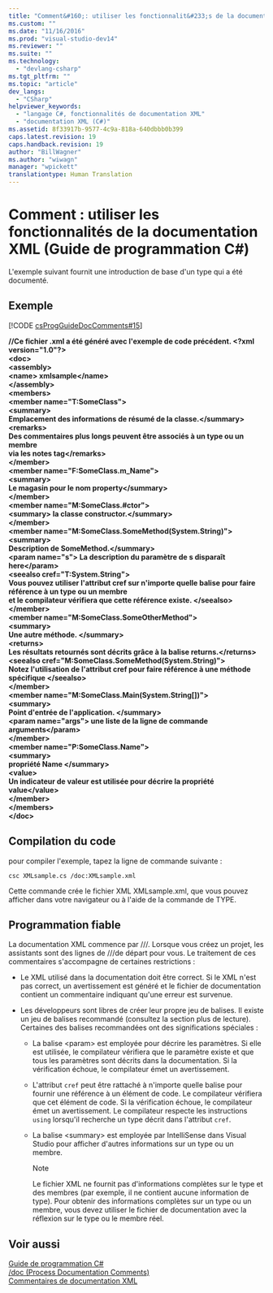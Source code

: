 ```yaml
---
title: "Comment&#160;: utiliser les fonctionnalit&#233;s de la documentation XML (Guide de programmation C#) | Microsoft Docs"
ms.custom: ""
ms.date: "11/16/2016"
ms.prod: "visual-studio-dev14"
ms.reviewer: ""
ms.suite: ""
ms.technology: 
  - "devlang-csharp"
ms.tgt_pltfrm: ""
ms.topic: "article"
dev_langs: 
  - "CSharp"
helpviewer_keywords: 
  - "langage C#, fonctionnalités de documentation XML"
  - "documentation XML (C#)"
ms.assetid: 8f33917b-9577-4c9a-818a-640dbbb0b399
caps.latest.revision: 19
caps.handback.revision: 19
author: "BillWagner"
ms.author: "wiwagn"
manager: "wpickett"
translationtype: Human Translation
---
```

# Comment&#160;: utiliser les fonctionnalit&#233;s de la documentation XML (Guide de programmation C#)
L'exemple suivant fournit une introduction de base d'un type qui a été documenté.  
  
## Exemple  
 [!CODE [csProgGuideDocComments#15](../CodeSnippet/VS_Snippets_VBCSharp/csProgGuideDocComments#15)]  
  
  **\/\/Ce fichier .xml a été généré avec l'exemple de code précédent.  \<?xml version\="1.0"?\>**  
**\<doc\>**  
 **\<assembly\>**  
 **\<name\> xmlsample\<\/name\>**  
 **\<\/assembly\>**  
 **\<members\>**  
 **\<member name\="T:SomeClass"\>**   
 **\<summary\>**  
 **Emplacement des informations de résumé de la classe.\<\/summary\>**  
 **\<remarks\>**  
 **Des commentaires plus longs peuvent être associés à un type ou un membre**   
 **via les notes tag\<\/remarks\>**  
 **\<\/member\>**  
 **\<member name\="F:SomeClass.m\_Name"\>**   
 **\<summary\>**  
 **Le magasin pour le nom property\<\/summary\>**  
 **\<\/member\>**  
 **\<member name\="M:SomeClass.\#ctor"\>**   
 **\<summary\> la classe constructor.\<\/summary\>**   
 **\<\/member\>**  
 **\<member name\="M:SomeClass.SomeMethod\(System.String\)"\>**   
 **\<summary\>**  
 **Description de SomeMethod.\<\/summary\>**  
 **\<param name\="s"\> La description du paramètre de s disparaît here\<\/param\>**  
 **\<seealso cref\="T:System.String"\>**  
 **Vous pouvez utiliser l'attribut cref sur n'importe quelle balise pour faire référence à un type ou un membre**   
 **et le compilateur vérifiera que cette référence existe.  \<\/seealso\>**  
 **\<\/member\>**  
 **\<member name\="M:SomeClass.SomeOtherMethod"\>**   
 **\<summary\>**  
 **Une autre méthode.  \<\/summary\>**  
 **\<returns\>**  
 **Les résultats retournés sont décrits grâce à la balise returns.\<\/returns\>**  
 **\<seealso cref\="M:SomeClass.SomeMethod\(System.String\)"\>**   
 **Notez l'utilisation de l'attribut cref pour faire référence à une méthode spécifique \<\/seealso\>**  
 **\<\/member\>**  
 **\<member name\="M:SomeClass.Main\(System.String\[\]\)"\>**   
 **\<summary\>**  
 **Point d'entrée de l'application.  \<\/summary\>**  
 **\<param name\="args"\> une liste de la ligne de commande arguments\<\/param\>**  
 **\<\/member\>**  
 **\<member name\="P:SomeClass.Name"\>**   
 **\<summary\>**  
 **propriété Name \<\/summary\>**  
 **\<value\>**  
 **Un indicateur de valeur est utilisée pour décrire la propriété value\<\/value\>**  
 **\<\/member\>**  
 **\<\/members\>**  
**\<\/doc\>**    
## Compilation du code  
 pour compiler l'exemple, tapez la ligne de commande suivante :  
  
 `csc XMLsample.cs /doc:XMLsample.xml`  
  
 Cette commande crée le fichier XML XMLsample.xml, que vous pouvez afficher dans votre navigateur ou à l'aide de la commande de TYPE.  
  
## Programmation fiable  
 La documentation XML commence par \/\/\/.  Lorsque vous créez un projet, les assistants sont des lignes de \/\/\/de départ pour vous.  Le traitement de ces commentaires s'accompagne de certaines restrictions :  
  
-   Le XML utilisé dans la documentation doit être correct.  Si le XML n'est pas correct, un avertissement est généré et le fichier de documentation contient un commentaire indiquant qu'une erreur est survenue.  
  
-   Les développeurs sont libres de créer leur propre jeu de balises.  Il existe un jeu de balises recommandé \(consultez la section plus de lecture\).  Certaines des balises recommandées ont des significations spéciales :  
  
    -   La balise \<param\> est employée pour décrire les paramètres.  Si elle est utilisée, le compilateur vérifiera que le paramètre existe et que tous les paramètres sont décrits dans la documentation.  Si la vérification échoue, le compilateur émet un avertissement.  
  
    -   L'attribut `cref` peut être rattaché à n'importe quelle balise pour fournir une référence à un élément de code.  Le compilateur vérifiera que cet élément de code.  Si la vérification échoue, le compilateur émet un avertissement.  Le compilateur respecte les instructions `using` lorsqu'il recherche un type décrit dans l'attribut `cref`.  
  
    -   La balise \<summary\> est employée par IntelliSense dans Visual Studio pour afficher d'autres informations sur un type ou un membre.  
  
        > [!NOTE]
        >  Le fichier XML ne fournit pas d'informations complètes sur le type et des membres \(par exemple, il ne contient aucune information de type\).  Pour obtenir des informations complètes sur un type ou un membre, vous devez utiliser le fichier de documentation avec la réflexion sur le type ou le membre réel.  
  
## Voir aussi  
 [Guide de programmation C\#](../../../csharp/programming-guide/index.md)   
 [\/doc \(Process Documentation Comments\)](../../../csharp/language-reference/compiler-options/doc-compiler-option.md)   
 [Commentaires de documentation XML](../../../csharp/programming-guide/xmldoc/xml-documentation-comments.md)
